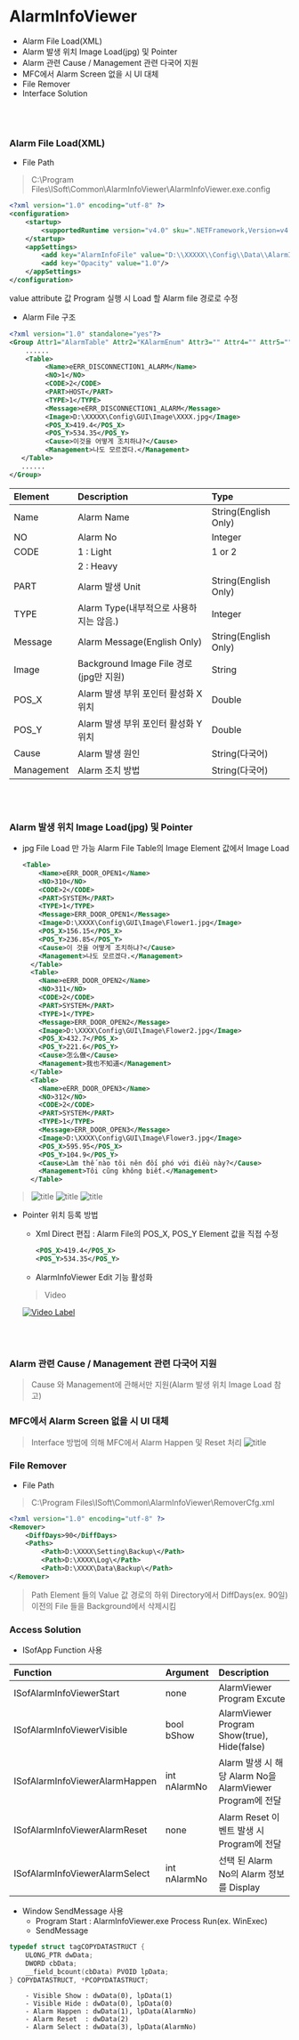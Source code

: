 # AlarmInfoViewer
* Alarm File Load(XML)
* Alarm 발생 위치 Image Load(jpg) 및 Pointer
* Alarm 관련 Cause / Management 관련 다국어 지원
* MFC에서 Alarm Screen 없을 시 UI 대체
* File Remover
* Interface Solution

<br>
<br>

### Alarm File Load(XML)
 * File Path
> C:\Program Files\ISoft\Common\AlarmInfoViewer\AlarmInfoViewer.exe.config

```Xml
<?xml version="1.0" encoding="utf-8" ?>
<configuration>
    <startup>
        <supportedRuntime version="v4.0" sku=".NETFramework,Version=v4.5" />
    </startup>
	<appSettings>
		<add key="AlarmInfoFile" value="D:\\XXXXX\\Config\\Data\\AlarmInfo.xml"/>
		<add key="Opacity" value="1.0"/>
	</appSettings>
</configuration>
```
> <add key="AlarmInfoFile" value="D:\XXXXX\Config\Data\AlarmInfo.xml"/>
  value attribute 값 Program 실행 시 Load 할 Alarm file 경로로 수정

 * Alarm File 구조
 ```Xml
 <?xml version="1.0" standalone="yes"?>
 <Group Attr1="AlarmTable" Attr2="KAlarmEnum" Attr3="" Attr4="" Attr5="" Type="eKAlarmEnumType">
     ......
     <Table>
          <Name>eERR_DISCONNECTION1_ALARM</Name>
          <NO>1</NO>
          <CODE>2</CODE>
          <PART>HOST</PART>
          <TYPE>1</TYPE>
          <Message>eERR_DISCONNECTION1_ALARM</Message>
          <Image>D:\XXXXX\Config\GUI\Image\XXXX.jpg</Image>
          <POS_X>419.4</POS_X>
          <POS_Y>534.35</POS_Y>
          <Cause>이것을 어떻게 조치하냐?</Cause>
          <Management>나도 모르겠다.</Management>
    </Table>
    ......
 </Group>
 ```
 |Element|Description|Type|
 |:---|:---|:---|
 | Name | Alarm Name | String(English Only) |
 | NO | Alarm No | Integer |
 | CODE | 1 : Light | 1 or 2 |
 |      | 2 : Heavy |        |
 | PART | Alarm 발생 Unit | String(English Only) |
 | TYPE | Alarm Type(내부적으로 사용하지는 않음.) | Integer |
 | Message | Alarm Message(English Only) | String(English Only) |
 | Image | Background Image File 경로(jpg만 지원) | String |
 | POS_X | Alarm 발생 부위 포인터 활성화 X 위치 | Double |
 | POS_Y | Alarm 발생 부위 포인터 활성화 Y 위치 | Double |
 | Cause | Alarm 발생 원인 | String(다국어) |
 | Management | Alarm 조치 방법 | String(다국어) |

 <br>
 <br>

### Alarm 발생 위치 Image Load(jpg) 및 Pointer
 * jpg File Load 만 가능 Alarm File Table의 Image Element 값에서 Image Load

    ```Xml
    <Table>
        <Name>eERR_DOOR_OPEN1</Name>
        <NO>310</NO>
        <CODE>2</CODE>
        <PART>SYSTEM</PART>
        <TYPE>1</TYPE>
        <Message>ERR_DOOR_OPEN1</Message>
        <Image>D:\XXXX\Config\GUI\Image\Flower1.jpg</Image>
        <POS_X>156.15</POS_X>
        <POS_Y>236.85</POS_Y>
        <Cause>이 것을 어떻게 조치하냐?</Cause>
        <Management>나도 모르겠다.</Management>
      </Table>
      <Table>
        <Name>eERR_DOOR_OPEN2</Name>
        <NO>311</NO>
        <CODE>2</CODE>
        <PART>SYSTEM</PART>
        <TYPE>1</TYPE>
        <Message>ERR_DOOR_OPEN2</Message>
        <Image>D:\XXXX\Config\GUI\Image\Flower2.jpg</Image>
        <POS_X>432.7</POS_X>
        <POS_Y>221.6</POS_Y>
        <Cause>怎么做</Cause>
        <Management>我也不知道</Management>
      </Table>
      <Table>
        <Name>eERR_DOOR_OPEN3</Name>
        <NO>312</NO>
        <CODE>2</CODE>
        <PART>SYSTEM</PART>
        <TYPE>1</TYPE>
        <Message>ERR_DOOR_OPEN3</Message>
        <Image>D:\XXXX\Config\GUI\Image\Flower3.jpg</Image>
        <POS_X>595.95</POS_X>
        <POS_Y>104.9</POS_Y>
        <Cause>Làm thế nào tôi nên đối phó với điều này?</Cause>
        <Management>Tôi cũng không biết.</Management>
      </Table>

    ```
 >![title](https://github.com/EuphoriaLUV/AlarmInfoViewer/blob/master/Image/ImageLoad1.jpg "eERR_DOOR_OPEN1 Click")
  ![title](https://github.com/EuphoriaLUV/AlarmInfoViewer/blob/master/Image/ImageLoad2.jpg "eERR_DOOR_OPEN2 Click")
  ![title](https://github.com/EuphoriaLUV/AlarmInfoViewer/blob/master/Image/ImageLoad3.jpg "eERR_DOOR_OPEN3 Click")




 * Pointer 위치 등록 방법
    * Xml Direct 편집 : Alarm File의 POS_X, POS_Y Element 값을 직접 수정
        >
        ```Xml
        <POS_X>419.4</POS_X>
        <POS_Y>534.35</POS_Y>
        ```

    * AlarmInfoViewer Edit 기능 활성화

    > Video

    [![Video Label](http://img.youtube.com/vi/bnaUTZk4SoM/0.jpg)](https://youtu.be/bnaUTZk4SoM?t=0s)

<br>
<br>

### Alarm 관련 Cause / Management 관련 다국어 지원
 > Cause 와 Management에 관해서만 지원(Alarm 발생 위치 Image Load 참고)



### MFC에서 Alarm Screen 없을 시 UI 대체
> Interface 방법에 의해 MFC에서 Alarm Happen 및 Reset 처리
    ![title](https://github.com/EuphoriaLUV/AlarmInfoViewer/blob/master/Image/AlarmHappen.jpg "Alarm Happen")


### File Remover
* File Path
> C:\Program Files\ISoft\Common\AlarmInfoViewer\RemoverCfg.xml

```Xml
<?xml version="1.0" encoding="utf-8" ?>
<Remover>
	<DiffDays>90</DiffDays>
	<Paths>
		<Path>D:\XXXX\Setting\Backup\</Path>
		<Path>D:\XXXX\Log\</Path>
        <Path>D:\XXXX\Data\Backup\</Path>
</Remover>
```
> Path Element 들의 Value 값 경로의 하위 Directory에서 DiffDays(ex. 90일) 이전의 File 들을 Background에서 삭제시킴



### Access Solution
 * ISofApp Function 사용

|Function|Argument|Description|
|:---|:---|:---|
| ISofAlarmInfoViewerStart | none | AlarmViewer Program Excute |
| ISofAlarmInfoViewerVisible | bool bShow | AlarmViewer Program Show(true), Hide(false) |
| ISofAlarmInfoViewerAlarmHappen | int nAlarmNo | Alarm 발생 시 해당 Alarm No을 AlarmViewer Program에 전달 |
| ISofAlarmInfoViewerAlarmReset | none | Alarm Reset 이벤트 발생 시 Program에 전달 |
| ISofAlarmInfoViewerAlarmSelect | int nAlarmNo | 선택 된 Alarm No의 Alarm 정보를 Display |


 * Window SendMessage 사용    
    * Program Start : AlarmInfoViewer.exe Process Run(ex. WinExec)
    * SendMessage
```C++
typedef struct tagCOPYDATASTRUCT {
    ULONG_PTR dwData;
    DWORD cbData;
    __field_bcount(cbData) PVOID lpData;
} COPYDATASTRUCT, *PCOPYDATASTRUCT;
```
        - Visible Show : dwData(0), lpData(1)
        - Visible Hide : dwData(0), lpData(0)
        - Alarm Happen : dwData(1), lpData(AlarmNo)
        - Alarm Reset  : dwData(2)
        - Alarm Select : dwData(3), lpData(AlarmNo)

